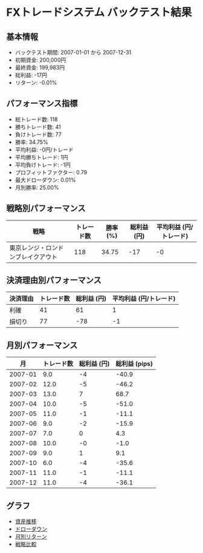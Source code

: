 # FXトレードシステム バックテスト結果

## 基本情報

- バックテスト期間: 2007-01-01 から 2007-12-31
- 初期資金: 200,000円
- 最終資金: 199,983円
- 総利益: -17円
- リターン: -0.01%

## パフォーマンス指標

- 総トレード数: 118
- 勝ちトレード数: 41
- 負けトレード数: 77
- 勝率: 34.75%
- 平均利益: -0円/トレード
- 平均勝ちトレード: 1円
- 平均負けトレード: -1円
- プロフィットファクター: 0.79
- 最大ドローダウン: 0.01%
- 月別勝率: 25.00%

## 戦略別パフォーマンス

| 戦略 | トレード数 | 勝率 (%) | 総利益 (円) | 平均利益 (円/トレード) |
|------|------------|----------|------------|------------------------|
| 東京レンジ・ロンドンブレイクアウト | 118 | 34.75 | -17 | -0 |

## 決済理由別パフォーマンス

| 決済理由 | トレード数 | 総利益 (円) | 平均利益 (円/トレード) |
|----------|------------|------------|------------------------|
| 利確 | 41 | 61 | 1 |
| 損切り | 77 | -78 | -1 |

## 月別パフォーマンス

| 月 | トレード数 | 総利益 (円) | 総利益 (pips) |
|------|------------|------------|---------------|
| 2007-01 | 9.0 | -4 | -40.9 |
| 2007-02 | 12.0 | -5 | -46.2 |
| 2007-03 | 13.0 | 7 | 68.7 |
| 2007-04 | 10.0 | -5 | -51.0 |
| 2007-05 | 11.0 | -1 | -11.1 |
| 2007-06 | 9.0 | -2 | -15.9 |
| 2007-07 | 7.0 | 0 | 4.3 |
| 2007-08 | 10.0 | -0 | -1.0 |
| 2007-09 | 9.0 | 1 | 9.1 |
| 2007-10 | 6.0 | -4 | -35.6 |
| 2007-11 | 11.0 | -1 | -11.1 |
| 2007-12 | 11.0 | -4 | -36.1 |

## グラフ

- [資産推移](../charts/equity_curve.png)
- [ドローダウン](../charts/drawdown.png)
- [月別リターン](../charts/monthly_returns.png)
- [戦略比較](../charts/strategy_comparison.png)
